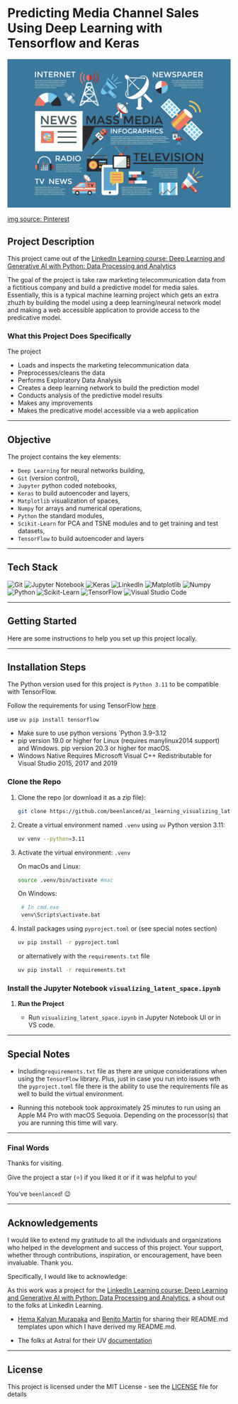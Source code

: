 # Predicting Media Channel Sales Using Deep Learning with Tensorflow and Keras

<p>
  <img alt="Telecom Media Channels" src="imgs/media_channels.jpeg"/>
</p>

[img source: Pinterest](https://www.pinterest.com/pin/mess-media--731131320746574258/)

## Project Description

This project came out of the [LinkedIn Learning course: Deep Learning and Generative AI with Python: Data Processing and Analytics](https://www.linkedin.com/learning/deep-learning-and-generative-ai-data-prep-analysis-and-visualization-with-python)

The goal of the project is take raw marketing telecommunication data from a fictitious company and build a predictive model for media sales. Essentially, this is a typical machine learning project which gets an extra zhuzh by building the model using a deep learning/neural network model and making a web accessible application to provide access to the predicative model.

### What this Project Does Specifically

The project

- Loads and inspects the marketing telecommunication data
- Preprocesses/cleans the data
- Performs Exploratory Data Analysis
- Creates a deep learning network to build the prediction model
- Conducts analysis of the predictive model results
- Makes any improvements
- Makes the predicative model accessible via a web application

---

## Objective

The project contains the key elements:

- `Deep Learning` for neural networks building,
- `Git` (version control),
- `Jupyter` python coded notebooks,
- `Keras` to build autoencoder and layers,
- `Matplotlib` visualization of spaces,
- `Numpy` for arrays and numerical operations,
- `Python` the standard modules,
- `Scikit-Learn` for PCA and TSNE modules and to get training and test datasets,
- `TensorFlow` to build autoencoder and layers

---

## Tech Stack

![Git](https://img.shields.io/badge/git-%23F05033.svg?style=for-the-badge&logo=git&logoColor=white)
![Jupyter Notebook](https://img.shields.io/badge/jupyter-%23FA0F00.svg?style=for-the-badge&logo=jupyter&logoColor=white)
![Keras](https://img.shields.io/badge/Keras-FF0000?style=for-the-badge&logo=keras&logoColor=white)
![LinkedIn](https://img.shields.io/badge/LinkedIn-0077B5?style=for-the-badge&logo=linkedin&logoColor=white)
![Matplotlib](https://custom-icon-badges.demolab.com/badge/Matplotlib-71D291?logo=matplotlib&logoColor=fff)
![Numpy](https://img.shields.io/badge/Numpy-777BB4?style=for-the-badge&logo=numpy&logoColor=white)
![Python](https://img.shields.io/badge/python-3670A0?style=for-the-badge&logo=python&logoColor=ffdd54)
![Scikit-Learn](https://img.shields.io/badge/scikit_learn-F7931E?style=for-the-badge&logo=scikit-learn&logoColor=white)
![TensorFlow](https://img.shields.io/badge/TensorFlow-FF6F00?style=for-the-badge&logo=tensorflow&logoColor=white)
![Visual Studio Code](https://img.shields.io/badge/Visual%20Studio%20Code-0078d7.svg?style=for-the-badge&logo=visual-studio-code&logoColor=white)

---

## Getting Started

Here are some instructions to help you set up this project locally.

---

## Installation Steps

The Python version used for this project is `Python 3.11` to be compatible with TensorFlow.

Follow the requirements for using TensorFlow [here](https://www.tensorflow.org/install/pip#macos)

use `uv pip install tensorflow`

- Make sure to use python versions `Python 3.9–3.12
- pip version 19.0 or higher for Linux (requires manylinux2014 support) and Windows. pip version 20.3 or higher for macOS.
- Windows Native Requires Microsoft Visual C++ Redistributable for Visual Studio 2015, 2017 and 2019

### Clone the Repo

1. Clone the repo (or download it as a zip file):

   ```bash
   git clone https://github.com/beenlanced/ai_learning_visualizing_latent_spaces.git
   ```

2. Create a virtual environment named `.venv` using `uv` Python version 3.11:

   ```bash
   uv venv --python=3.11
   ```

3. Activate the virtual environment: `.venv`

   On macOs and Linux:

   ```bash
   source .venv/bin/activate #mac
   ```

   On Windows:

   ```bash
    # In cmd.exe
    venv\Scripts\activate.bat
   ```

4. Install packages using `pyproject.toml` or (see special notes section)

   ```bash
   uv pip install -r pyproject.toml
   ```

   or alternatively with the `requirements.txt` file

   ```bash
   uv pip install -r requirements.txt
   ```

### Install the Jupyter Notebook `visualizing_latent_space.ipynb`

1. **Run the Project**

   - Run `visualizing_latent_space.ipynb` in Jupyter Notebook UI or in VS code.

---

## Special Notes

- Including`requirements.txt` file as there are unique considerations when using the `TensorFlow` library. Plus, just in case you run into issues wth the `pyproject.toml` file there is the ability to use the requirements file as well to build the virtual environment.

- Running this notebook took approximately 25 minutes to run using an Apple M4 Pro with macOS Sequoia. Depending on the processor(s) that you are running this time will vary.

---

### Final Words

Thanks for visiting.

Give the project a star (⭐) if you liked it or if it was helpful to you!

You've `beenlanced`! 😉

---

## Acknowledgements

I would like to extend my gratitude to all the individuals and organizations who helped in the development and success of this project. Your support, whether through contributions, inspiration, or encouragement, have been invaluable. Thank you.

Specifically, I would like to acknowledge:

As this work was a project for the [LinkedIn Learning course: Deep Learning and Generative AI with Python: Data Processing and Analytics](https://www.linkedin.com/learning/deep-learning-and-generative-ai-data-prep-analysis-and-visualization-with-python), a shout out to the folks at LinkedIn Learning.

- [Hema Kalyan Murapaka](https://www.linkedin.com/in/hemakalyan) and [Benito Martin](https://martindatasol.com/blog) for sharing their README.md templates upon which I have derived my README.md.

- The folks at Astral for their UV [documentation](https://docs.astral.sh/uv/)

---

## License

This project is licensed under the MIT License - see the [LICENSE](./LICENSE) file for details
